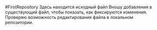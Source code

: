 #FirstRepository
Здесь находится исходный файл Вношу добавления в существующий файл, чтобы показать, как фиксируются изменения.
Проверяю возможность редактирования файла в локальном репозитории.
